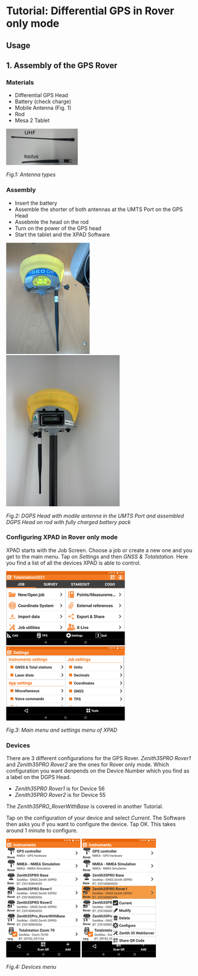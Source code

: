 # Tutorial: Differential GPS in Rover only mode


## Usage






## 1. Assembly of the GPS Rover


### Materials

* Differential GPS Head
* Battery (check charge)
* Mobile Antenna (Fig. 1)
* Rod
* Mesa 2 Tablet

![](/images/antennas.png)

*Fig.1: Antenna types*

### Assembly

* Insert the battery
* Assemble the shorter of both antennas at the UMTS Port on the GPS Head
* Assebmle the head on the rod
* Turn on the power of the GPS head
* Start the tablet and the XPAD Software

![](/images/head_antenna.png)
![](/images/head_on_rod.png)

*Fig.2: DGPS Head with modile antenna in the UMTS Port and assembled DGPS Head on rod with fully charged battery pack*



### Configuring XPAD in Rover only mode

XPAD starts with the Job Screen. Choose a job or create a new one and 
you get to the main menu. Tap on _Settings_ and then _GNSS & 
Totalstation_. Here you find a list of all the devices XPAD is able to 
control.

![](/images/screenshots/mainmenu.png)
![](/images/screenshots/settingsmenu.png)

*Fig.3: Main menu and settings menu of XPAD*

### Devices

There are 3 different configurations for the GPS Rover. _Zenith35PRO 
Rover1_ and _Zenith35PRO Rover2_ are the ones for Rover only mode. 
Which configuration you want denpends on the Device Number which you 
find as a label on the DGPS Head. 

* _Zenith35PRO Rover1_ is for Device 56
* _Zenith35PRO Rover2_ is for Device 55

The _Zenith35PRO_RoverWithBase_ is covered in another Tutorial.

Tap on the configuration of your device and select _Current_. The 
Software then asks you if you want to configure the device. Tap OK. 
This takes around 1 minute to configure.

![](/images/screenshots/devices01.png)
![](/images/screenshots/devices02.png)

*Fig.4: Devices menu*






